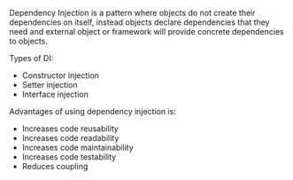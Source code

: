 Dependency Injection is a pattern where objects do not create their dependencies on itself, instead objects declare dependencies that they need and external object or framework will provide concrete dependencies to objects.

Types of DI:

* Constructor injection
* Setter injection
* Interface injection


Advantages of using dependency injection is:

* Increases code reusability
* Increases code readability
* Increases code maintainability
* Increases code testability
* Reduces coupling